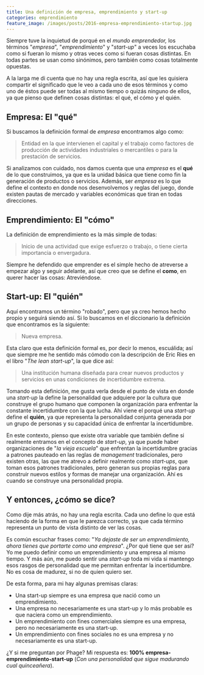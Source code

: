 ```yaml
---
title: Una definición de empresa, emprendimiento y start-up
categories: emprendimiento
feature_image: /images/posts/2016-empresa-emprendimiento-startup.jpg
---
```


Siempre tuve la inquietud de porqué en el _mundo emprendedor,_ los términos "_empresa_", "_emprendimiento_" y "_start-up_" a veces los escuchaba como si fueran lo mismo y otras veces como si fueran cosas distintas. En todas partes se usan como sinónimos, pero también como cosas totalmente opuestas.

A la larga me di cuenta que no hay una regla escrita, así que les quisiera compartir el significado que le veo a cada uno de esos términos y como uno de éstos puede ser todas al mismo tiempo o quizás ninguno de ellos, ya que pienso que definen cosas distintas: el qué, el cómo y el quién.

## Empresa: El "qué"

Si buscamos la definición formal de _empresa_ encontramos algo como:

> Entidad en la que intervienen el capital y el trabajo como factores de producción de actividades industriales o mercantiles o para la prestación de servicios.

Si analizamos con cuidado, nos damos cuenta que una _empresa_ es el **qué** de lo que construimos, ya que es la unidad básica que tiene como fin la generación de productos o servicios. Además, ser _empresa_ es lo que define el contexto en donde nos desenvolvemos y reglas del juego, donde existen pautas de mercado y variables económicas que tiran en todas direcciones.

## Emprendimiento: El "cómo"

La definición de emprendimiento es la más simple de todas:

> Inicio de una actividad que exige esfuerzo o trabajo, o tiene cierta importancia o envergadura.

Siempre he defendido que emprender es el simple hecho de atreverse a empezar algo y seguir adelante, así que creo que se define el **como**, en querer hacer las cosas: Atreviéndose.

## Start-up: El "quién"

Aquí encontramos un término "robado", pero que ya creo hemos hecho propio y seguirá siendo así. Si lo buscamos en el diccionario la definición que encontramos es la siguiente:

> Nueva empresa.

Esta claro que esta definición formal es, por decir lo menos, escuálida; así que siempre me he sentido más cómodo con la descripción de Eric Ries en el libro "_The lean start-up_", la que dice así:

> Una institución humana diseñada para crear nuevos productos y servicios
en unas condiciones de incertidumbre extrema.

Tomando esta definición, me gusta verla desde el punto de vista en donde una _start-up_ la define la personalidad que adquiere por la cultura que construye el grupo humano que componen la organización para enfrentar la constante incertidumbre con la que lucha. Ahí viene el porqué una _start-up_ define el **quién**, ya que representa la personalidad conjunta generada por un grupo de personas y su capacidad única de enfrentar la incertidumbre.

En este contexto, pienso que existe otra variable que también define si realmente entramos en el concepto de _start-up_, ya que puede haber organizaciones de "_la vieja escuela_" que enfrentan la incertidumbre gracias a patrones pauteado en las reglas de _management_ tradicionales, pero existen otras, las que me atrevo a definir realmente como _start-ups_, que toman esos patrones tradicionales, pero generan sus propias reglas para construir nuevos estilos y formas de manejar una organización. Ahí es cuando se construye una personalidad propia.

## Y entonces, ¿cómo se dice?

Como dije más atrás, no hay una regla escrita. Cada uno define lo que está haciendo de la forma en que le parezca correcto, ya que cada término representa un punto de vista distinto de ver las cosas.

Es común escuchar frases como: "_Ya dejaste de ser un emprendimiento, ahora tienes que portarte como una empresa_". ¿Por qué tiene que ser así? Yo me puedo definir como un emprendimiento y una empresa al mismo tiempo. Y más aún, me puedo sentir una _start-up_ toda mi vida si mantengo esos rasgos de personalidad que me permitan enfrentar la incertidumbre. No es cosa de madurez, si no de quien quiero ser.

De esta forma, para mi hay algunas premisas claras:

- Una start-up siempre es una empresa que nació como un emprendimiento.
- Una empresa no necesariamente es una start-up y lo más probable es que naciera como un emprendimiento.
- Un emprendimiento con fines comerciales siempre es una empresa, pero no necesariamente es una start-up.
- Un emprendimiento con fines sociales no es una empresa y no necesariamente es una start-up.

¿Y si me preguntan por Phage? Mi respuesta es: **100% empresa-emprendimiento-start-up** (_Con una personalidad que sigue madurando cual quinceañera_).
